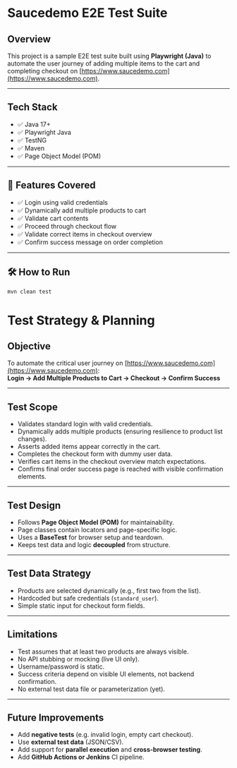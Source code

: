 # Saucedemo E2E Test Suite

## Overview

This project is a sample E2E test suite built using **Playwright (Java)** to automate the user journey of adding multiple items to the cart and completing checkout on [https://www.saucedemo.com](https://www.saucedemo.com).

---

## Tech Stack

- ✅ Java 17+
- ✅ Playwright Java
- ✅ TestNG
- ✅ Maven
- ✅ Page Object Model (POM)

---

## 🧪 Features Covered

- ✅ Login using valid credentials
- ✅ Dynamically add multiple products to cart
- ✅ Validate cart contents
- ✅ Proceed through checkout flow
- ✅ Validate correct items in checkout overview
- ✅ Confirm success message on order completion

---

## 🛠️ How to Run

```bash
mvn clean test

```
# Test Strategy & Planning

## Objective
To automate the critical user journey on [https://www.saucedemo.com](https://www.saucedemo.com):  
**Login → Add Multiple Products to Cart → Checkout → Confirm Success**

---

## Test Scope
- Validates standard login with valid credentials.
- Dynamically adds multiple products (ensuring resilience to product list changes).
- Asserts added items appear correctly in the cart.
- Completes the checkout form with dummy user data.
- Verifies cart items in the checkout overview match expectations.
- Confirms final order success page is reached with visible confirmation elements.

---

## Test Design
- Follows **Page Object Model (POM)** for maintainability.
- Page classes contain locators and page-specific logic.
- Uses a **BaseTest** for browser setup and teardown.
- Keeps test data and logic **decoupled** from structure.

---

## Test Data Strategy
- Products are selected dynamically (e.g., first two from the list).
- Hardcoded but safe credentials (`standard_user`).
- Simple static input for checkout form fields.

---

## Limitations
- Test assumes that at least two products are always visible.
- No API stubbing or mocking (live UI only).
- Username/password is static.
- Success criteria depend on visible UI elements, not backend confirmation.
- No external test data file or parameterization (yet).

---

## Future Improvements
- Add **negative tests** (e.g. invalid login, empty cart checkout).
- Use **external test data** (JSON/CSV).
- Add support for **parallel execution** and **cross-browser testing**.
- Add **GitHub Actions or Jenkins** CI pipeline.
